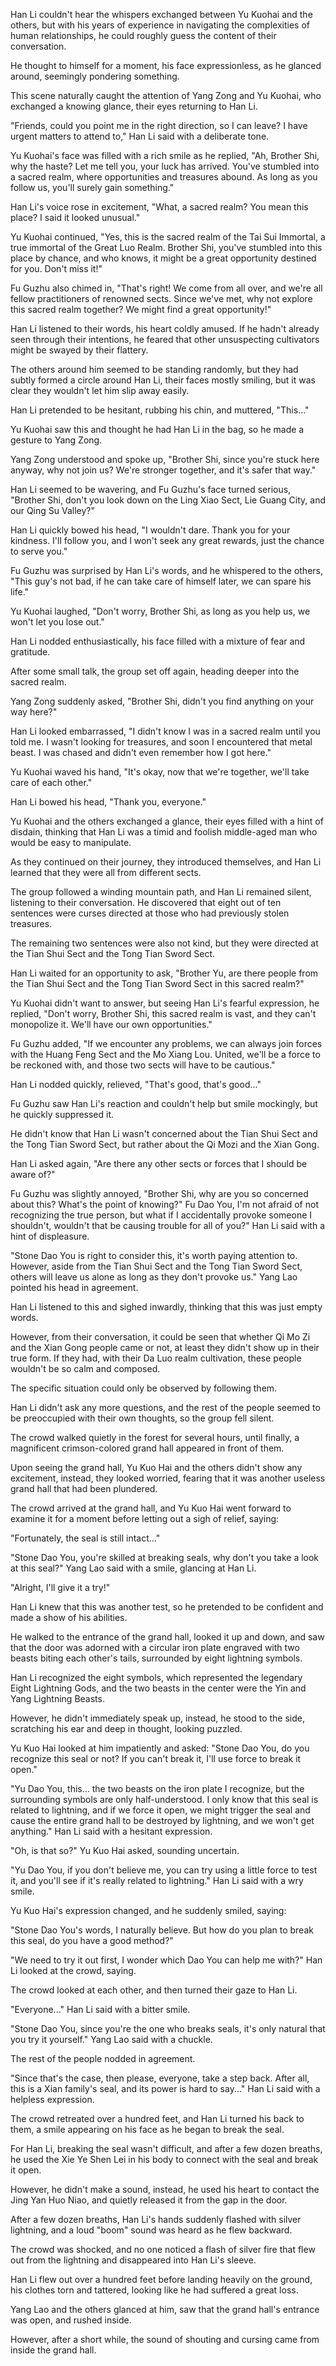 Han Li couldn't hear the whispers exchanged between Yu Kuohai and the others, but with his years of experience in navigating the complexities of human relationships, he could roughly guess the content of their conversation.

He thought to himself for a moment, his face expressionless, as he glanced around, seemingly pondering something.

This scene naturally caught the attention of Yang Zong and Yu Kuohai, who exchanged a knowing glance, their eyes returning to Han Li.

"Friends, could you point me in the right direction, so I can leave? I have urgent matters to attend to," Han Li said with a deliberate tone.

Yu Kuohai's face was filled with a rich smile as he replied, "Ah, Brother Shi, why the haste? Let me tell you, your luck has arrived. You've stumbled into a sacred realm, where opportunities and treasures abound. As long as you follow us, you'll surely gain something."

Han Li's voice rose in excitement, "What, a sacred realm? You mean this place? I said it looked unusual."

Yu Kuohai continued, "Yes, this is the sacred realm of the Tai Sui Immortal, a true immortal of the Great Luo Realm. Brother Shi, you've stumbled into this place by chance, and who knows, it might be a great opportunity destined for you. Don't miss it!"

Fu Guzhu also chimed in, "That's right! We come from all over, and we're all fellow practitioners of renowned sects. Since we've met, why not explore this sacred realm together? We might find a great opportunity!"

Han Li listened to their words, his heart coldly amused. If he hadn't already seen through their intentions, he feared that other unsuspecting cultivators might be swayed by their flattery.

The others around him seemed to be standing randomly, but they had subtly formed a circle around Han Li, their faces mostly smiling, but it was clear they wouldn't let him slip away easily.

Han Li pretended to be hesitant, rubbing his chin, and muttered, "This..."

Yu Kuohai saw this and thought he had Han Li in the bag, so he made a gesture to Yang Zong.

Yang Zong understood and spoke up, "Brother Shi, since you're stuck here anyway, why not join us? We're stronger together, and it's safer that way."

Han Li seemed to be wavering, and Fu Guzhu's face turned serious, "Brother Shi, don't you look down on the Ling Xiao Sect, Lie Guang City, and our Qing Su Valley?"

Han Li quickly bowed his head, "I wouldn't dare. Thank you for your kindness. I'll follow you, and I won't seek any great rewards, just the chance to serve you."

Fu Guzhu was surprised by Han Li's words, and he whispered to the others, "This guy's not bad, if he can take care of himself later, we can spare his life."

Yu Kuohai laughed, "Don't worry, Brother Shi, as long as you help us, we won't let you lose out."

Han Li nodded enthusiastically, his face filled with a mixture of fear and gratitude.

After some small talk, the group set off again, heading deeper into the sacred realm.

Yang Zong suddenly asked, "Brother Shi, didn't you find anything on your way here?"

Han Li looked embarrassed, "I didn't know I was in a sacred realm until you told me. I wasn't looking for treasures, and soon I encountered that metal beast. I was chased and didn't even remember how I got here."

Yu Kuohai waved his hand, "It's okay, now that we're together, we'll take care of each other."

Han Li bowed his head, "Thank you, everyone."

Yu Kuohai and the others exchanged a glance, their eyes filled with a hint of disdain, thinking that Han Li was a timid and foolish middle-aged man who would be easy to manipulate.

As they continued on their journey, they introduced themselves, and Han Li learned that they were all from different sects.

The group followed a winding mountain path, and Han Li remained silent, listening to their conversation. He discovered that eight out of ten sentences were curses directed at those who had previously stolen treasures.

The remaining two sentences were also not kind, but they were directed at the Tian Shui Sect and the Tong Tian Sword Sect.

Han Li waited for an opportunity to ask, "Brother Yu, are there people from the Tian Shui Sect and the Tong Tian Sword Sect in this sacred realm?"

Yu Kuohai didn't want to answer, but seeing Han Li's fearful expression, he replied, "Don't worry, Brother Shi, this sacred realm is vast, and they can't monopolize it. We'll have our own opportunities."

Fu Guzhu added, "If we encounter any problems, we can always join forces with the Huang Feng Sect and the Mo Xiang Lou. United, we'll be a force to be reckoned with, and those two sects will have to be cautious."

Han Li nodded quickly, relieved, "That's good, that's good..."

Fu Guzhu saw Han Li's reaction and couldn't help but smile mockingly, but he quickly suppressed it.

He didn't know that Han Li wasn't concerned about the Tian Shui Sect and the Tong Tian Sword Sect, but rather about the Qi Mozi and the Xian Gong.

Han Li asked again, "Are there any other sects or forces that I should be aware of?"

Fu Guzhu was slightly annoyed, "Brother Shi, why are you so concerned about this? What's the point of knowing?"
Fu Dao You, I'm not afraid of not recognizing the true person, but what if I accidentally provoke someone I shouldn't, wouldn't that be causing trouble for all of you?" Han Li said with a hint of displeasure.

"Stone Dao You is right to consider this, it's worth paying attention to. However, aside from the Tian Shui Sect and the Tong Tian Sword Sect, others will leave us alone as long as they don't provoke us." Yang Lao pointed his head in agreement.

Han Li listened to this and sighed inwardly, thinking that this was just empty words.

However, from their conversation, it could be seen that whether Qi Mo Zi and the Xian Gong people came or not, at least they didn't show up in their true form. If they had, with their Da Luo realm cultivation, these people wouldn't be so calm and composed.

The specific situation could only be observed by following them.

Han Li didn't ask any more questions, and the rest of the people seemed to be preoccupied with their own thoughts, so the group fell silent.

The crowd walked quietly in the forest for several hours, until finally, a magnificent crimson-colored grand hall appeared in front of them.

Upon seeing the grand hall, Yu Kuo Hai and the others didn't show any excitement, instead, they looked worried, fearing that it was another useless grand hall that had been plundered.

The crowd arrived at the grand hall, and Yu Kuo Hai went forward to examine it for a moment before letting out a sigh of relief, saying:

"Fortunately, the seal is still intact..."

"Stone Dao You, you're skilled at breaking seals, why don't you take a look at this seal?" Yang Lao said with a smile, glancing at Han Li.

"Alright, I'll give it a try!"

Han Li knew that this was another test, so he pretended to be confident and made a show of his abilities.

He walked to the entrance of the grand hall, looked it up and down, and saw that the door was adorned with a circular iron plate engraved with two beasts biting each other's tails, surrounded by eight lightning symbols.

Han Li recognized the eight symbols, which represented the legendary Eight Lightning Gods, and the two beasts in the center were the Yin and Yang Lightning Beasts.

However, he didn't immediately speak up, instead, he stood to the side, scratching his ear and deep in thought, looking puzzled.

Yu Kuo Hai looked at him impatiently and asked: "Stone Dao You, do you recognize this seal or not? If you can't break it, I'll use force to break it open."

"Yu Dao You, this... the two beasts on the iron plate I recognize, but the surrounding symbols are only half-understood. I only know that this seal is related to lightning, and if we force it open, we might trigger the seal and cause the entire grand hall to be destroyed by lightning, and we won't get anything." Han Li said with a hesitant expression.

"Oh, is that so?" Yu Kuo Hai asked, sounding uncertain.

"Yu Dao You, if you don't believe me, you can try using a little force to test it, and you'll see if it's really related to lightning." Han Li said with a wry smile.

Yu Kuo Hai's expression changed, and he suddenly smiled, saying:

"Stone Dao You's words, I naturally believe. But how do you plan to break this seal, do you have a good method?"

"We need to try it out first, I wonder which Dao You can help me with?" Han Li looked at the crowd, saying.

The crowd looked at each other, and then turned their gaze to Han Li.

"Everyone..." Han Li said with a bitter smile.

"Stone Dao You, since you're the one who breaks seals, it's only natural that you try it yourself." Yang Lao said with a chuckle.

The rest of the people nodded in agreement.

"Since that's the case, then please, everyone, take a step back. After all, this is a Xian family's seal, and its power is hard to say..." Han Li said with a helpless expression.

The crowd retreated over a hundred feet, and Han Li turned his back to them, a smile appearing on his face as he began to break the seal.

For Han Li, breaking the seal wasn't difficult, and after a few dozen breaths, he used the Xie Ye Shen Lei in his body to connect with the seal and break it open.

However, he didn't make a sound, instead, he used his heart to contact the Jing Yan Huo Niao, and quietly released it from the gap in the door.

After a few dozen breaths, Han Li's hands suddenly flashed with silver lightning, and a loud "boom" sound was heard as he flew backward.

The crowd was shocked, and no one noticed a flash of silver fire that flew out from the lightning and disappeared into Han Li's sleeve.

Han Li flew out over a hundred feet before landing heavily on the ground, his clothes torn and tattered, looking like he had suffered a great loss.

Yang Lao and the others glanced at him, saw that the grand hall's entrance was open, and rushed inside.

However, after a short while, the sound of shouting and cursing came from inside the grand hall.